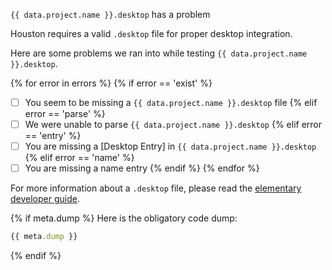 `{{ data.project.name }}.desktop` has a problem

Houston requires a valid `.desktop` file for proper desktop integration.

Here are some problems we ran into while testing `{{ data.project.name }}.desktop`.

{% for error in errors %}
{% if error == 'exist' %}
- [ ] You seem to be missing a `{{ data.project.name }}.desktop` file
{% elif error == 'parse' %}
- [ ] We were unable to parse `{{ data.project.name }}.desktop`
{% elif error == 'entry' %}
- [ ] You are missing a [Desktop Entry] in `{{ data.project.name }}.desktop`
{% elif error == 'name' %}
- [ ] You are missing a name entry
{% endif %}
{% endfor %}

For more information about a `.desktop` file, please read the [elementary developer guide](https://elementary.io/docs/code/getting-started#the-desktop-file).

{% if meta.dump %}
Here is the obligatory code dump:
```javascript
{{ meta.dump }}
```
{% endif %}
